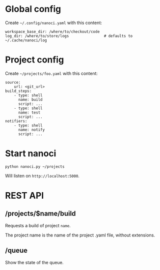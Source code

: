 # Global config

Create `~/.config/nanoci.yaml` with this content:

    workspace_base_dir: /where/to/checkout/code
    log_dir: /where/to/store/logs                # defaults to ~/.cache/nanoci/log

# Project config

Create `~/projects/foo.yaml` with this content:

    source:
        url: <git_url>
    build_steps:
        - type: shell
          name: build
          script: ...
        - type: shell
          name: test
          script: ...
    notifiers:
        - type: shell
          name: notify
          script: ...

# Start nanoci

`python nanoci.py ~/projects`

Will listen on `http://localhost:5000`.

# REST API

## /projects/$name/build

Requests a build of project `name`.

The project name is the name of the project .yaml file, without extensions.


## /queue

Show the state of the queue.
